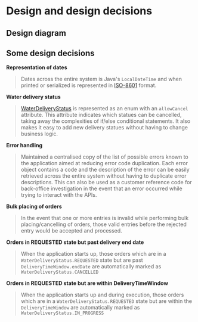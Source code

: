 # Design and design decisions


## Design diagram


## Some design decisions

**Representation of dates**
>Dates across the entire system is Java's `LocalDateTime` and when printed or serialized is represented in [ISO-8601](https://en.wikipedia.org/wiki/ISO_8601) format.

**Water delivery status**
> [WaterDeliveryStatus](src/main/java/com/rubiconwater/codingchallenge/joshluisaac/businessactivities/deliverymanagement/domain/WaterDeliveryStatus.java) is represented as an enum
>with an `allowCancel` attribute. This attribute indicates which statues can be cancelled, taking away the complexities of if/else conditional statements.
> It also makes it easy to add new delivery statues without having to change business logic. 

**Error handling**
>Maintained a centralised copy of the list of possible errors known to the application aimed at reducing error code duplication.
Each error object contains a code and the description of the error can be easily retrieved across the entire system without having to duplicate error descriptions.
This can also be used as a customer reference code for back-office investigation in the event that an error occurred while trying to interact with the APIs.

**Bulk placing of orders**
>In the event that one or more entries is invalid while performing bulk placing/cancelling of orders, those valid entries before the rejected entry would be accepted and processed.

**Orders in REQUESTED state but past delivery end date**
>When the application starts up, those orders which are in a `WaterDeliveryStatus.REQUESTED` state but are past `DeliveryTimeWindow.endDate` 
>are automatically marked as `WaterDeliveryStatus.CANCELLED`

**Orders in REQUESTED state but are within DeliveryTimeWindow**
>When the application starts up and during execution, those orders which are in a `WaterDeliveryStatus.REQUESTED` state but are within the `DeliveryTimeWindow` 
>are automatically marked as `WaterDeliveryStatus.IN_PROGRESS`
